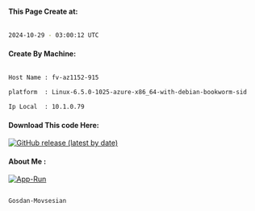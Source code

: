 
   
#### This Page Create at:

```bash

2024-10-29 - 03:00:12 UTC

```

#### Create By Machine:

```bash

Host Name : fv-az1152-915

platform  : Linux-6.5.0-1025-azure-x86_64-with-debian-bookworm-sid

Ip Local  : 10.1.0.79

```
#### Download This code Here:

[![GitHub release (latest by date)](https://img.shields.io/github/v/release/Gosdan-Movsesian/Gosdan?style=for-the-badge&label=Download)](https://github.com/Gosdan-Movsesian/Gosdan/releases) 

</p> 

#### About Me :

[![App-Run](https://github.com/Gosdan-Movsesian/Gosdan/actions/workflows/App-Run.yml/badge.svg)](https://github.com/Gosdan-Movsesian/Gosdan/actions/workflows/App-Run.yml)

```bash

Gosdan-Movsesian

```


